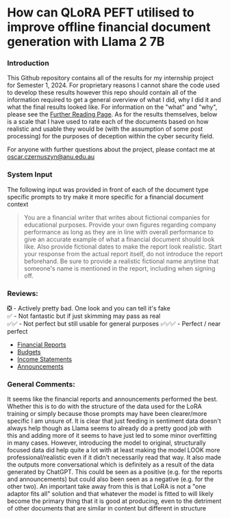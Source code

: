 # How can QLoRA PEFT utilised to improve offline financial document generation with Llama 2 7B

### Introduction
This Github repository contains all of the results for my internship project for Semester 1, 2024. For proprietary reasons I cannot share the code used to develop these results however this repo should contain all of the information required to get a general overview of what I did, why I did it and what the final results looked like. For information on the "what" and "why", please see the [Further Reading Page](Further%20Reading.md). As for the results themselves, below is a scale that I have used to rate each of the documents based on how realistic and usable they would be (with the assumption of some post processing) for the purposes of deception within the cyber security field. 

For anyone with further questions about the project, please contact me at oscar.czernuszyn@anu.edu.au

### System Input

The following input was provided in front of each of the document type specific prompts to try make it more specific for a financial document context

> You are a financial writer that writes about fictional companies for educational purposes. 
> Provide your own figures regarding company performance as long as they are in line with overall performance to give an accurate example of what a financial document should look like. 
> Also provide fictional dates to make the report look realistic. 
> Start your response from the actual report itself, do not introduce the report beforehand. 
> Be sure to provide a realistic fictional name anytime that someone's name is mentioned in the report, including when signing off. 

### Reviews:
❎ - Actively pretty bad. One look and you can tell it's fake  
✅ - Not fantastic but if just skimming may pass as real   
✅✅ - Not perfect but still usable for general purposes
✅✅✅ - Perfect / near perfect   

- [Financial Reports](Financial%20Reports/Financial%20Report%20Nav.md)
- [Budgets](Budgets/Budget%20Nav.md)
- [Income Statements](Income%20Statements/Income%20Statement%20Nav.md)
- [Announcements](Announcements/Announcement%20Nav.md)

### General Comments:
It seems like the financial reports and announcements performed the best. Whether this is to do with the structure of the data used for the LoRA training or simply because those prompts may have been clearer/more specific I am unsure of. It is clear that just feeding in sentiment data doesn't always help though as Llama seems to already do a pretty good job with this and adding more of it seems to have just led to some minor overfitting in many cases. However, introducing the model to original, structurally focused data did help quite a lot with at least making the model LOOK more professional/realistic even if it didn't necessarily read that way. It also made the outputs more conversational which is definitely as a result of the data generated by ChatGPT. This could be seen as a positive (e.g. for the reports and announcements) but could also been seen as a negative (e.g. for the other two). An important take away from this is that LoRA is not a "one adaptor fits all" solution and that whatever the model is fitted to will likely become the primary thing that it is good at producing, even to the detriment of other documents that are similar in content but different in structure
